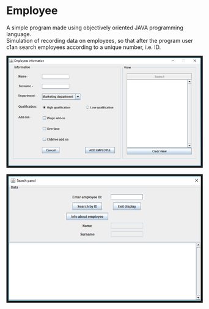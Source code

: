 # Employee
A simple program made using objectively oriented JAVA programming language.</br>
Simulation of recording data on employees, so that after the program user c1an search employees according to a unique number, i.e. ID.
<p align="center">
  <kbd><img src="./Employees information/src/mainDisplay.png" alt="Initial appearance" width="738", border="5"></kbd>
</p>
<p align="center">
  <kbd><img src="./Employees information/src/searchDisplay.png" alt="Search display" width="738", border="5"></kbd>
</p>
